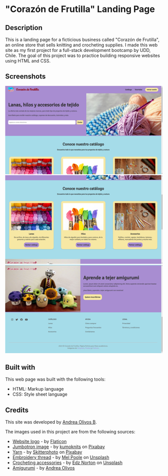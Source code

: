 # "Corazón de Frutilla" Landing Page

## Description

This is a landing page for a ficticious business called "Corazón de Frutilla", an online store that sells knitting and crocheting supplies. I made this web site as my first project for a full-stack development bootcamp by UDD, Chile. The goal of this project was to practice building responsive websites using HTML and CSS.

## Screenshots

![Landing page image 1](assets/img/screen-capture-1.png "Landing page - Header and Jumbotron")
![Landing page image 2](assets/img/screen-capture-2.png "Landing page - Catalog")
![Landing page image 3](assets/img/screen-capture-3.png "Landing page - Footer")

## Built with

This web page was built with the following tools:

* HTML: Markup language
* CSS: Style sheet language

## Credits

This site was developed by [Andrea Olivos B](https://github.com/aolivos15).

The images used in this project are from the following sources:

* [Website logo](https://www.flaticon.com/free-stickers/crochet) - by [Flaticon](https://www.flaticon.com/)
* [Jumbotron image](https://pixabay.com/es/photos/tejido-tejer-ganchillo-de-tejer-5276453/) - by [kumoknits](https://pixabay.com/es/users/kumoknits-16197340) on [Pixabay](https://pixabay.com)
* [Yarn](https://pixabay.com/es/photos/lana-tienda-pasatiempo-artesan%c3%ada-2742119/) - by [Skitterphoto](https://pixabay.com/es/users/skitterphoto-324082/) on [Pixabay](https://pixabay.com)
* [Embroidery thread](https://unsplash.com/photos/4J1sjmMr0Ro) - by [Mel Poole](https://unsplash.com/@melpoole) on [Unsplash](https://unsplash.com)
* [Crocheting accessories](https://unsplash.com/photos/9rStyyFGKQA) - by [Edz Norton](https://unsplash.com/@edznorton) on [Unsplash](https://unsplash.com)
* [Amigurumi](https://aolivos15.github.io/P1-landing-page/) - by [Andrea Olivos](https://github.com/aolivos15)


